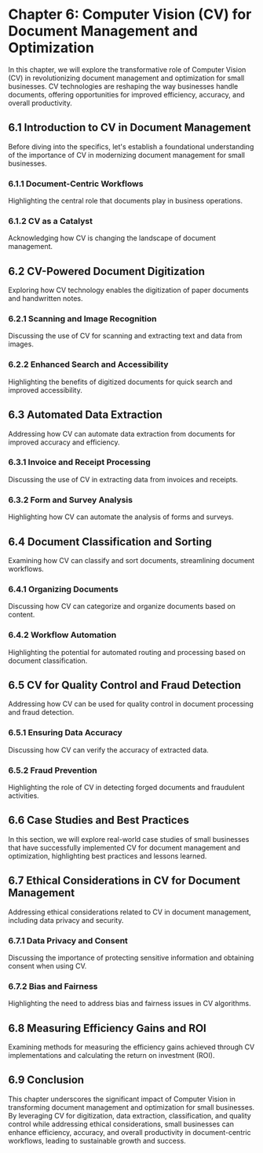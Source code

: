 Chapter 6: Computer Vision (CV) for Document Management and Optimization
========================================================================

In this chapter, we will explore the transformative role of Computer Vision (CV) in revolutionizing document management and optimization for small businesses. CV technologies are reshaping the way businesses handle documents, offering opportunities for improved efficiency, accuracy, and overall productivity.

6.1 Introduction to CV in Document Management
---------------------------------------------

Before diving into the specifics, let's establish a foundational understanding of the importance of CV in modernizing document management for small businesses.

### 6.1.1 Document-Centric Workflows

Highlighting the central role that documents play in business operations.

### 6.1.2 CV as a Catalyst

Acknowledging how CV is changing the landscape of document management.

6.2 CV-Powered Document Digitization
------------------------------------

Exploring how CV technology enables the digitization of paper documents and handwritten notes.

### 6.2.1 Scanning and Image Recognition

Discussing the use of CV for scanning and extracting text and data from images.

### 6.2.2 Enhanced Search and Accessibility

Highlighting the benefits of digitized documents for quick search and improved accessibility.

6.3 Automated Data Extraction
-----------------------------

Addressing how CV can automate data extraction from documents for improved accuracy and efficiency.

### 6.3.1 Invoice and Receipt Processing

Discussing the use of CV in extracting data from invoices and receipts.

### 6.3.2 Form and Survey Analysis

Highlighting how CV can automate the analysis of forms and surveys.

6.4 Document Classification and Sorting
---------------------------------------

Examining how CV can classify and sort documents, streamlining document workflows.

### 6.4.1 Organizing Documents

Discussing how CV can categorize and organize documents based on content.

### 6.4.2 Workflow Automation

Highlighting the potential for automated routing and processing based on document classification.

6.5 CV for Quality Control and Fraud Detection
----------------------------------------------

Addressing how CV can be used for quality control in document processing and fraud detection.

### 6.5.1 Ensuring Data Accuracy

Discussing how CV can verify the accuracy of extracted data.

### 6.5.2 Fraud Prevention

Highlighting the role of CV in detecting forged documents and fraudulent activities.

6.6 Case Studies and Best Practices
-----------------------------------

In this section, we will explore real-world case studies of small businesses that have successfully implemented CV for document management and optimization, highlighting best practices and lessons learned.

6.7 Ethical Considerations in CV for Document Management
--------------------------------------------------------

Addressing ethical considerations related to CV in document management, including data privacy and security.

### 6.7.1 Data Privacy and Consent

Discussing the importance of protecting sensitive information and obtaining consent when using CV.

### 6.7.2 Bias and Fairness

Highlighting the need to address bias and fairness issues in CV algorithms.

6.8 Measuring Efficiency Gains and ROI
--------------------------------------

Examining methods for measuring the efficiency gains achieved through CV implementations and calculating the return on investment (ROI).

6.9 Conclusion
--------------

This chapter underscores the significant impact of Computer Vision in transforming document management and optimization for small businesses. By leveraging CV for digitization, data extraction, classification, and quality control while addressing ethical considerations, small businesses can enhance efficiency, accuracy, and overall productivity in document-centric workflows, leading to sustainable growth and success.
